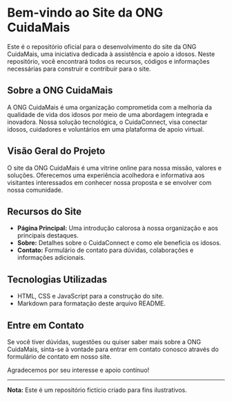 # Bem-vindo ao Site da ONG CuidaMais

Este é o repositório oficial para o desenvolvimento do site da ONG CuidaMais, uma iniciativa dedicada à assistência e apoio a idosos. Neste repositório, você encontrará todos os recursos, códigos e informações necessárias para construir e contribuir para o site.

## Sobre a ONG CuidaMais

A ONG CuidaMais é uma organização comprometida com a melhoria da qualidade de vida dos idosos por meio de uma abordagem integrada e inovadora. Nossa solução tecnológica, o CuidaConnect, visa conectar idosos, cuidadores e voluntários em uma plataforma de apoio virtual.

## Visão Geral do Projeto

O site da ONG CuidaMais é uma vitrine online para nossa missão, valores e soluções. Oferecemos uma experiência acolhedora e informativa aos visitantes interessados em conhecer nossa proposta e se envolver com nossa comunidade.

## Recursos do Site

- **Página Principal:** Uma introdução calorosa à nossa organização e aos principais destaques.
- **Sobre:** Detalhes sobre o CuidaConnect e como ele beneficia os idosos.
- **Contato:** Formulário de contato para dúvidas, colaborações e informações adicionais.

## Tecnologias Utilizadas

- HTML, CSS e JavaScript para a construção do site.
- Markdown para formatação deste arquivo README.

## Entre em Contato

Se você tiver dúvidas, sugestões ou quiser saber mais sobre a ONG CuidaMais, sinta-se à vontade para entrar em contato conosco através do formulário de contato em nosso site.

Agradecemos por seu interesse e apoio contínuo!

---

**Nota:** Este é um repositório fictício criado para fins ilustrativos.
